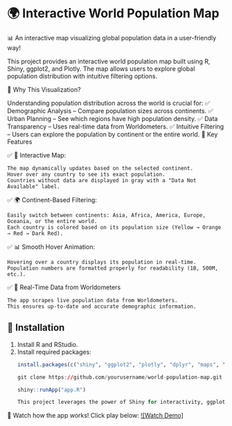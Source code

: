 # 🌍 Interactive World Population Map

📊 An interactive map visualizing global population data in a user-friendly way!

This project provides an interactive world population map built using R, Shiny, ggplot2, and Plotly. The map allows users to explore global population distribution with intuitive filtering options.

🎯 Why This Visualization?

Understanding population distribution across the world is crucial for:
✅ Demographic Analysis – Compare population sizes across continents.
✅ Urban Planning – See which regions have high population density.
✅ Data Transparency – Uses real-time data from Worldometers.
✅ Intuitive Filtering – Users can explore the population by continent or the entire world.
🚀 Key Features

✅ 📌 Interactive Map:

    The map dynamically updates based on the selected continent.
    Hover over any country to see its exact population.
    Countries without data are displayed in gray with a "Data Not Available" label.

✅ 🌍 Continent-Based Filtering:

    Easily switch between continents: Asia, Africa, America, Europe, Oceania, or the entire world.
    Each country is colored based on its population size (Yellow → Orange → Red → Dark Red).

✅ 📊 Smooth Hover Animation:

    Hovering over a country displays its population in real-time.
    Population numbers are formatted properly for readability (1B, 500M, etc.).

✅ 🔄 Real-Time Data from Worldometers

    The app scrapes live population data from Worldometers.
    This ensures up-to-date and accurate demographic information.


## 🚀 Installation
1. Install R and RStudio.
2. Install required packages:
   ```r
   install.packages(c("shiny", "ggplot2", "plotly", "dplyr", "maps", "rvest", "magrittr"))

   git clone https://github.com/yourusername/world-population-map.git

   shiny::runApp("app.R")

   This project leverages the power of Shiny for interactivity, ggplot2 for mapping, and Plotly for an interactive user experience

🎥 Watch how the app works! Click play below:
[![Watch Demo]](https://github.com/masume-r/Interactive-map-of-world-population-with-R/releases/download/v2.0-beta/inmap.mp4)


